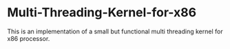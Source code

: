 # Multi-Threading-Kernel-for-x86
This is an implementation of a small but functional multi threading kernel for x86 processor. 
